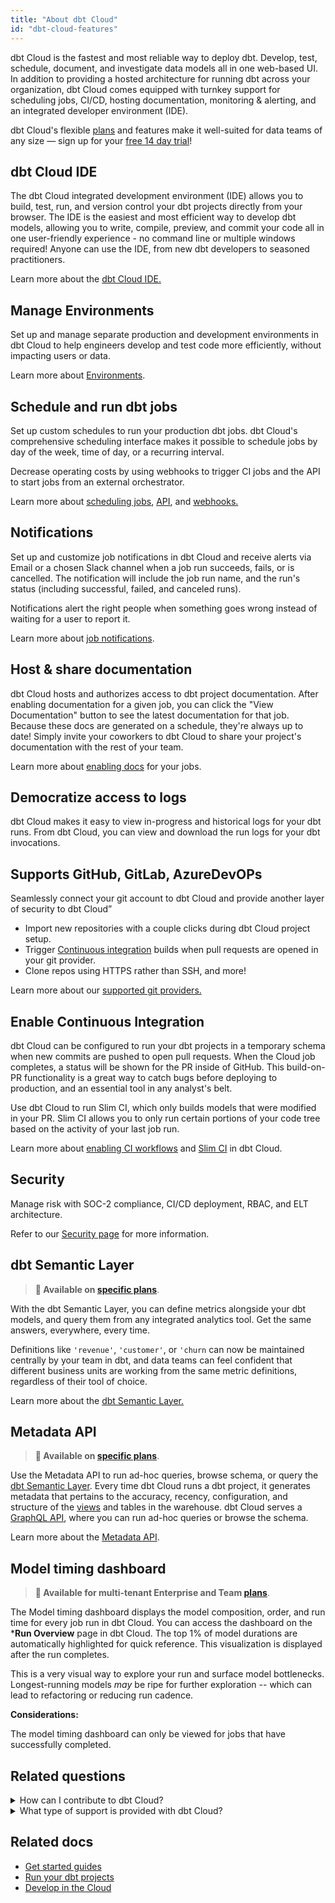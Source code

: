 ```yaml
---
title: "About dbt Cloud"
id: "dbt-cloud-features"
---
```


dbt Cloud is the fastest and most reliable way to deploy dbt. Develop, test, schedule, document, and investigate data models all in one web-based UI. In addition to providing a hosted architecture for running dbt across your organization, dbt Cloud comes equipped with turnkey support for scheduling jobs, CI/CD, hosting documentation, monitoring & alerting, and an integrated developer environment (IDE).

dbt Cloud's flexible [plans](https://www.getdbt.com/pricing/) and features make it well-suited for data teams of any size &mdash; sign up for your [free 14 day trial](https://www.getdbt.com/signup/)!

## dbt Cloud IDE

The dbt Cloud integrated development environment (IDE) allows you to build, test, run, and version control your dbt projects directly from your browser. The IDE is the easiest and most efficient way to develop dbt models, allowing you to write, compile, preview, and commit your code all in one user-friendly experience - no command line or multiple windows required! Anyone can use the IDE, from new dbt developers to seasoned practitioners.

Learn more about the [dbt Cloud IDE.](/docs/get-started/develop-in-the-cloud)

<Lightbox src="/img/docs/dbt-cloud/cloud-ide/cloud-ide-new.jpg" title="dbt Cloud IDE"/>

## Manage Environments
Set up and manage separate production and development environments in dbt Cloud to help engineers develop and test code more efficiently, without impacting users or data. 

Learn more about [Environments](/docs/collaborate/environments).

## Schedule and run dbt jobs

Set up custom schedules to run your production dbt jobs. dbt Cloud's comprehensive scheduling interface makes it possible to schedule jobs by day of the week, time of day, or a recurring interval.

Decrease operating costs by using webhooks to trigger CI jobs and the API to start jobs from an external orchestrator.

Learn more about [scheduling jobs](/docs/get-started/getting-started/building-your-first-project/schedule-a-job), [API](/docs/dbt-cloud-apis/overview), and [webhooks.](/docs/deploy/cloud-ci-job#using-a-webhook-trigger) 

<Lightbox src="/img/docs/dbt-cloud/overview-job-schedule.gif" title="Scheduling jobs with dbt Cloud"/>

## Notifications

Set up and customize job notifications in dbt Cloud and receive alerts via Email or a chosen Slack channel when a job run succeeds, fails, or is cancelled. The notification will include the job run name, and the run's status (including successful, failed, and canceled runs). 

Notifications alert the right people when something goes wrong instead of waiting for a user to report it.

Learn more about [job notifications](/docs/deploy/job-notifications).

## Host & share documentation

dbt Cloud hosts and authorizes access to dbt project documentation. After enabling documentation for a given job, you can click the "View Documentation" button to see the latest documentation for that job. Because these docs are generated on a schedule, they're always up to date! Simply invite your coworkers to dbt Cloud to share your project's documentation with the rest of your team. 

Learn more about [enabling docs](/docs/collaborate/build-and-view-your-docs) for your jobs.

<Lightbox src="/img/docs/dbt-cloud/using-dbt-cloud/viewing-docs.gif" title="Viewing documentation in dbt Cloud"/>

## Democratize access to logs

dbt Cloud makes it easy to view in-progress and historical logs for your dbt runs. From dbt Cloud, you can view and download the run logs for your dbt invocations. 

<Lightbox src="/img/docs/dbt-cloud/dbt-run-logs.png" title="Viewing logs for a dbt run"/>

## Supports GitHub, GitLab, AzureDevOPs

Seamlessly connect your git account to dbt Cloud and provide another layer of security to dbt Cloud”

- Import new repositories with a couple clicks during dbt Cloud project setup.
- Trigger [Continuous integration](/docs/deploy/cloud-ci-job) builds when pull requests are opened in your git provider.
- Clone repos using HTTPS rather than SSH, and more!

Learn more about our [supported git providers.](/docs/collaborate/git/connect-github)

## Enable Continuous Integration

dbt Cloud can be configured to run your dbt projects in a temporary schema when new commits are pushed to open pull requests. When the Cloud job completes, a status will be shown for the PR inside of GitHub. This build-on-PR functionality is a great way to catch bugs before deploying to production, and an essential tool in any analyst's belt. 

Use dbt Cloud to run Slim CI, which only builds models that were modified in your PR. Slim CI allows you to only run certain portions of your code tree based on the activity of your last job run.

Learn more about [enabling CI workflows](/docs/deploy/cloud-ci-job) and [Slim CI](/docs/deploy/cloud-ci-job#understanding-dbt-cloud-slim-ci) in dbt Cloud.

<Lightbox src="/img/docs/dbt-cloud/813b88c-Screen_Shot_2019-02-08_at_4.54.41_PM.png" title=""/>

## Security

Manage risk with SOC-2 compliance, CI/CD deployment, RBAC, and ELT architecture. 

Refer to our [Security page](https://www.getdbt.com/security/) for more information.

## dbt Semantic Layer
>**📌 Available on [specific plans](https://www.getdbt.com/pricing/)**.


With the dbt Semantic Layer, you can define metrics alongside your dbt models, and query them from any integrated analytics tool. Get the same answers, everywhere, every time.

Definitions like `'revenue'`, `'customer'`, or `'churn` can now be maintained centrally by your team in dbt, and data teams can feel confident that different business units are working from the same metric definitions, regardless of their tool of choice.

Learn more about the [dbt Semantic Layer.](/docs/use-dbt-semantic-layer/dbt-semantic-layer) 

## Metadata API

>**📌 Available on [specific plans](https://www.getdbt.com/pricing/)**.

Use the Metadata API to run ad-hoc queries, browse schema, or query the [dbt Semantic Layer](/docs/use-dbt-semantic-layer/quickstart-semantic-layer). Every time dbt Cloud runs a dbt project, it generates metadata that pertains to the accuracy, recency, configuration, and structure of the [views](https://docs.getdbt.com/terms/view) and tables in the warehouse. dbt Cloud serves a [GraphQL API](https://metadata.cloud.getdbt.com/graphiql), where you can run ad-hoc queries or browse the schema. 

Learn more about the [Metadata API](/docs/dbt-cloud-apis/metadata-api).

## Model timing dashboard

>**📌 Available for multi-tenant Enterprise and Team [plans](https://www.getdbt.com/pricing/)**.

The Model timing dashboard displays the model composition, order, and run time for every job run in dbt Cloud. You can access the dashboard on the ***Run Overview** page in dbt Cloud. The top 1% of model durations are automatically highlighted for quick reference. This visualization is displayed after the run completes.

This is a very visual way to explore your run and surface model bottlenecks. Longest-running models *may* be ripe for further exploration -- which can lead to refactoring or reducing run cadence.

**Considerations:**

The model timing dashboard can only be viewed for jobs that have successfully completed.

<Lightbox src="/img/docs/dbt-cloud/Model-timing-tab.png" title="Model timing tab"/>

## Related questions

<details>
  <summary>How can I contribute to dbt Cloud?</summary>
  <div>
    <div>Anyone can contribute to the dbt project. And whether it's a dbt package, a plugin, dbt-core, or this documentation site, contributing to the open source code that supports the dbt ecosystem is a great way to level yourself up as a developer, and give back to the community. See <a href="https://docs.getdbt.com/community/resources/oss-expectations">Contributing</a> for details on what to expect when contributing to the dbt open source software (OSS). </div>
  </div>
</details>
<details>
  <summary>What type of support is provided with dbt Cloud?</summary>
  <div>
    <div>The global dbt Support team is available to dbt Cloud customers by email or in-product live chat. Developer and Team accounts offer 24x5 support, while Enterprise customers have priority access and options for custom coverage. <br></br><br></br>Additionally, Enterprise plan customers receive implementation assistance, dedicated account management, and a dbt Labs Security and Legal review. <br></br><br></br> If you have project-related or modeling questions, review <a href="https://docs.getdbt.com/docs/dbt-cloud/cloud-dbt-cloud-support">our Support page</a> or <a href="http://getdbt.slack.com/">dbt Community Slack</a> to get help as well. </div>
  </div>
</details>


## Related docs

- [Get started guides](/docs/get-started/getting-started/set-up-dbt-cloud)
- [Run your dbt projects](/docs/get-started/run-your-dbt-projects)
- [Develop in the Cloud](/docs/get-started/develop-in-the-cloud)